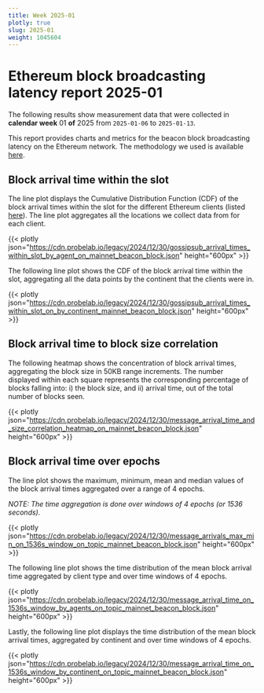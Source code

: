 ```yaml
---
title: Week 2025-01
plotly: true
slug: 2025-01
weight: 1045604
---
```


# Ethereum block broadcasting latency report 2025-01

The following results show measurement data that were collected in **calendar week** 01 **of** 2025 from `2025-01-06` to `2025-01-13`.

This report provides charts and metrics for the beacon block broadcasting latency on the Ethereum network. The methodology we used is available [here](../methodology).

## Block arrival time within the slot
The line plot displays the Cumulative Distribution Function (CDF) of the block arrival times within the slot for the different Ethereum clients (listed [here](../methodology#data-source)). The line plot aggregates all the locations we collect data from for each client.

{{< plotly json="https://cdn.probelab.io/legacy/2024/12/30/gossipsub_arrival_times_within_slot_by_agent_on_mainnet_beacon_block.json" height="600px" >}}

The following line plot shows the CDF of the block arrival time within the slot, aggregating all the data points by the continent that the clients were in.

{{< plotly json="https://cdn.probelab.io/legacy/2024/12/30/gossipsub_arrival_times_within_slot_on_by_continent_mainnet_beacon_block.json" height="600px" >}}

## Block arrival time to block size correlation
The following heatmap shows the concentration of block arrival times, aggregating the block size in 50KB range increments. The number displayed within each square represents the corresponding percentage of blocks falling into: i) the block size, and ii) arrival time, out of the total number of blocks seen.

{{< plotly json="https://cdn.probelab.io/legacy/2024/12/30/message_arrival_time_and_size_correlation_heatmap_on_mainnet_beacon_block.json" height="600px" >}}

## Block arrival time over epochs
The line plot shows the maximum, minimum, mean and median values of the block arrival times aggregated over a range of 4 epochs.

_NOTE: The time aggregation is done over windows of 4 epochs (or 1536 seconds)._

{{< plotly json="https://cdn.probelab.io/legacy/2024/12/30/message_arrivals_max_min_on_1536s_window_on_topic_mainnet_beacon_block.json" height="600px" >}}

The following line plot shows the time distribution of the mean block arrival time aggregated by client type and over time windows of 4 epochs.

{{< plotly json="https://cdn.probelab.io/legacy/2024/12/30/message_arrival_time_on_1536s_window_by_agents_on_topic_mainnet_beacon_block.json" height="600px" >}}

Lastly, the following line plot displays the time distribution of the mean block arrival times, aggregated by continent and over time windows of 4 epochs.

{{< plotly json="https://cdn.probelab.io/legacy/2024/12/30/message_arrival_time_on_1536s_window_by_continent_on_topic_mainnet_beacon_block.json" height="600px" >}}
